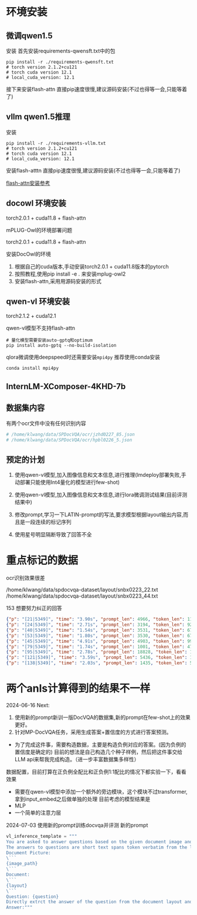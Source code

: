
# 环境安装

## 微调qwen1.5

安装
首先安装requirements-qwensft.txt中的包
```shell
pip install -r ./requirements-qwensft.txt
# torch version 2.1.2+cu121
# torch cuda version 12.1
# local_cuda_version: 12.1
```
接下来安装flash-attn
直接pip速度很慢,建议源码安装(不过也得等一会,只能等着了)

## vllm qwen1.5推理

安装
```shell
pip install -r ./requirements-vllm.txt
# torch version 2.1.2+cu121
# torch cuda version 12.1
# local_cuda_version: 12.1
```


安装flash-atttn
直接pip速度很慢,建议源码安装(不过也得等一会,只能等着了)

[flash-attn安装参考](https://zhuanlan.zhihu.com/p/655077866)  

## docowl 环境安装

torch2.0.1 + cuda11.8 + flash-attn

mPLUG-Owl的环境部署问题

torch2.0.1 + cuda11.8 + flash-attn

安装DocOwl的环境
1. 根据自己的cuda版本,手动安装torch2.0.1 + cuda11.8版本的pytorch
2. 按照教程,使用pip install -e . 来安装mplug-owl2
3. 安装flash-attn,采用用源码安装的形式

## qwen-vl 环境安装

torch2.1.2 + cuda12.1

qwen-vl模型不支持flash-attn

```shell
# 量化模型需要安装auto-gptq和optimum
pip install auto-gptq --no-build-isolation
```

qlora微调使用deepspeed时还需要安装`mpi4py`
推荐使用conda安装
```shell
conda install mpi4py
```

## InternLM-XComposer-4KHD-7b

## 数据集内容

有两个ocr文件中没有任何识别内容
```python
# /home/klwang/data/SPDocVQA/ocr/jzhd0227_85.json
# /home/klwang/data/SPDocVQA/ocr/hpbl0226_5.json
```

## 预定的计划

1. 使用qwen-vl模型,加入图像信息和文本信息,进行推理(lmdeploy部署失败,手动部署只能使用Int4量化的模型进行few-shot)
2. 使用qwen-vl模型,加入图像信息和文本信息,进行lora微调测试结果(目前评测结果中)
3. 修改prompt,学习一下LATIN-prompt的写法,要求模型根据layout输出内容,而且是一段连续的标记序列

4. 使用星号明显隔断导致了回答不全
# 重点标记的数据

ocr识别效果很差

/home/klwang/data/spdocvqa-dataset/layout/snbx0223_22.txt
/home/klwang/data/spdocvqa-dataset/layout/snbx0223_44.txt



153
想要努力纠正的回答
```json
{"p": "[21|5349]", "time": "3.90s", "prompt_len": 4966, "token_len": 1156, "image_path": "/home/klwang/data/spdocvqa-dataset/images/ylvj0223_21.png", "ocr_path": "/home/klwang/data/spdocvqa-dataset/layout/ylvj0223_21.txt", "question": "What is the name of the company?", "response": "CIGFIL LIMITED, CHENNAI", "answers": ["cigfil limited", "CIGFIL LIMITED"]}
{"p": "[24|5349]", "time": "2.71s", "prompt_len": 3194, "token_len": 922, "image_path": "/home/klwang/data/spdocvqa-dataset/images/txpp0227_10.png", "ocr_path": "/home/klwang/data/spdocvqa-dataset/layout/txpp0227_10.txt", "question": "What time is “introductory remarks” session?", "response": "11:39 to", "answers": ["11:39 to 11:44 a.m.", "11.39 to 11.44 a.m."]}
{"p": "[40|5349]", "time": "1.54s", "prompt_len": 3531, "token_len": 673, "image_path": "/home/klwang/data/spdocvqa-dataset/images/psyn0081_30.png", "ocr_path": "/home/klwang/data/spdocvqa-dataset/layout/psyn0081_30.txt", "question": "What percentage of non-smokers feel the need to restore romance and mystery to modern life?", "response": "61", "answers": ["57", "57%"]}
{"p": "[53|5349]", "time": "1.80s", "prompt_len": 3530, "token_len": 675, "image_path": "/home/klwang/data/spdocvqa-dataset/images/psyn0081_30.png", "ocr_path": "/home/klwang/data/spdocvqa-dataset/layout/psyn0081_30.txt", "question": "What percentage of non-smokers feel there should be less emphasis on money in our seciety?", "response": "80%", "answers": ["82%", "82"]}
{"p": "[45|5349]", "time": "4.91s", "prompt_len": 4903, "token_len": 995, "image_path": "/home/klwang/data/spdocvqa-dataset/images/snbx0223_4.png", "ocr_path": "/home/klwang/data/spdocvqa-dataset/layout/snbx0223_4.txt", "question": "Name the 4 significant personal care brands of ITC?", "response": "Wills, Vivel and Superia, Essenza Di Wills", "answers": ["Essenza Di Wills, Fiama Di Wills, Vivel and Superia"]}
{"p": "[79|5349]", "time": "1.74s", "prompt_len": 1001, "token_len": 474, "image_path": "/home/klwang/data/spdocvqa-dataset/images/snbx0223_19.png", "ocr_path": "/home/klwang/data/spdocvqa-dataset/layout/snbx0223_19.txt", "question": "What is the name on the building in the last picture?", "response": "ITC Limited", "answers": ["itc", "ITC"]}
{"p": "[95|5349]", "time": "2.78s", "prompt_len": 18828, "token_len": 1005, "image_path": "/home/klwang/data/spdocvqa-dataset/images/sxvg0227_1.png", "ocr_path": "/home/klwang/data/spdocvqa-dataset/layout/sxvg0227_1.txt", "question": "Where is the meeting of the steering committee planned at ?", "response": "Holiday Inn downtown, Jefferson City", "answers": ["Holiday Inn Downtown , Jefferson City , Missouri", "Holiday Inn Downtown, Jefferson City, Missouri", "Holiday Inn Downtown"]}
{"p": "[121|5349]", "time": "3.59s", "prompt_len": 5436, "token_len": 1040, "image_path": "/home/klwang/data/spdocvqa-dataset/images/snbx0223_15.png", "ocr_path": "/home/klwang/data/spdocvqa-dataset/layout/snbx0223_15.txt", "question": "Which ITC Brand has 'Liquid Crystal Freezing Technology'?", "response": "Sunfeast Yippee! Noodles", "answers": ["Fiama Di Wills"]}
{"p": "[138|5349]", "time": "2.03s", "prompt_len": 1435, "token_len": 507, "image_path": "/home/klwang/data/spdocvqa-dataset/images/hqgb0228_1.png", "ocr_path": "/home/klwang/data/spdocvqa-dataset/layout/hqgb0228_1.txt", "question": "What is the year of publication ?", "response": "1969", "answers": ["1971"]}
```

# 两个anls计算得到的结果不一样

2024-06-16
Next:
1. 使用新的prompt新训一版DocVQA的数据集,新的prompt在few-shot上的效果更好。
2. 针对MP-DocVQA任务，采用生成答案+置信度的方式进行答案预测。

- 为了完成这件事，需要构造数据，主要是构造负例对应的答案。(因为负例的置信度是确定的)
目前的想法是自己构造几个种子样例，然后把这件事交给LLM api来帮我完成构造。（进一步丰富数据集多样性）

数据配置，目前打算在正负例全配比和正负例1:1配比的情况下都实验一下，看看效果
- 需要在qwen-vl模型中添加一个额外的旁边模块，这个模块不过transformer,拿到input_embed之后做单独的处理
目前考虑的模型结果是
- MLP
- 一个简单的注意力层


2024-07-03
使用新的prompt训练docvqa并评测
新的prompt

```python
vl_inference_template = """
You are asked to answer questions based on the given document image and its corresponding string layout. The layout and image is included by "```".
The answers to questions are short text spans token verbatim from the layout or image.This means answers comprise a set of contiguous text tokens present in the layout or image.
Document Picture:
\```
{image_path}
\```
Document:
\```
{layout}
\```
Question: {question}
Directly extrct the answer of the question from the document layout and image with as few words as possible.
Answer:"""
```

